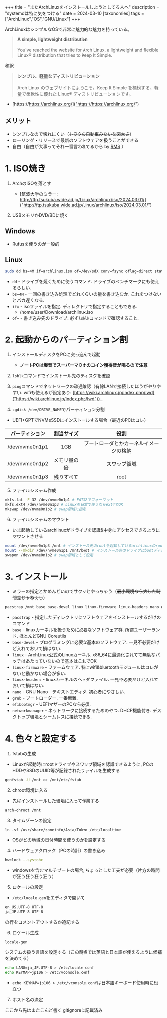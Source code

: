 +++
title = "またArchLinuxをインストールしようとしてる人へ"
description = "systemdは特に気をつける"
date = 2024-03-10
[taxonomies]
tags = ["ArchLinux","OS","GNU/Linux"]
+++

ArchLinuxはシンプルなOSで非常に魅力的な魅力を持っている。

> __A simple, lightweight distribution__ \
> \
> You've reached the website for Arch Linux, a lightweight and flexible Linux® distribution that tries to Keep It Simple.


和訳
> __シンプル、軽量なディストリビューション__ \
> \
> Arch Linux のウェブサイトにようこそ。Keep It Simple を標榜する、軽量で柔軟性に優れた Linux® ディストリビューションです。

 - [https://https://archlinux.org/]("https://https://archlinux.org/")

## メリット
- シンプルなので壊れにくい（~~ト○タの自動車みたいな図太さ~~）
- ローリング・リリースで最新のソフトウェアを扱うことができる
- 自由（自由が大事ってそれ一番言われてるから by [RMS](https://www.gnu.org/philosophy/free-sw.html) ）

# 1. ISO焼き

1. ArchのISOを落とす
    - [筑波大学のミラー: http://ftp.tsukuba.wide.ad.jp/Linux/archlinux/iso/2024.03.01/]("http://ftp.tsukuba.wide.ad.jp/Linux/archlinux/iso/2024.03.01/")

2. USBメモリかDVD/BDに焼く

## Windows
- Rufusを使うのが一般的

## Linux
```bash
sudo dd bs=4M if=archlinux.iso of=/dev/sdX conv=fsync oflag=direct status=progress
```
- `dd` - ドライブを焼くために使うコマンド. ドライブのベンチマークにも使えるらしい.
- `bs=4M` - 一回の書き込み処理でどれくらいの量を書き込むか. これをつけないとバカ遅くなる.
- `if=` - isoファイルを指定. ディレクトリで指定することもできる.
    - /home/user/Download/archlinux.iso
- `of=` - 書き込み先のドライブ. 必ず`lsblk`コマンドで確認すること.

# 2. 起動からのパーティション割

1. インストールディスクをPCに突っ込んで起動
    - __ノートPCは爆音でスーパーマ○オのコイン獲得音が鳴るので注意__

2. `lsblk`コマンドでインストール先のディスクを確認

3. `ping`コマンドでネットワークの疎通確認（有線LANで接続したほうがやりやすい. wifiも使えるが設定あり: [https://wiki.archlinux.jp/index.php/Iwd]("https://wiki.archlinux.jp/index.php/Iwd")）

4. `cgdisk /dev/DRIVE_NAME`でパーティション分割

- UEFI+GPTでNVMeSSDにインストールする場合（最近のPCはコレ）

| パーティション | 割当サイズ | 役割 |
|:--:|:--:|:--:|
| /dev/nvme0n1p1 | 1GB | ブートローダとかカーネルイメージの格納 |
| /dev/nvme0n1p2 | メモリ量の倍 | スワップ領域 |
| /dev/nvme0n1p3| 残りすべて | root |

5. ファイルシステム作成

```bash
mkfs.fat -F 32 /dev/nvme0n1p1 # FAT32でフォーマット
mkfs.ext4 /dev/nvme0n1p3 # Linuxを日常で使うならext4でOK
mkswap /dev/nvme0n1p2 # swap領域に指定
```

6. ファイルシステムのマウント
- いま起動しているarchlinuxがドライブを認識&中身にアクセスできるようにマウントさせる

```bash
mount /dev/nvme0n1p3 /mnt # インストール先のrootを起動しているarchlinuxのrootにマウント
mount --mkdir /dev/nvme0n1p1 /mnt/boot # インストール先のドライブにbootディレクトリを作って起動しているarchlinuxのbootにマウント
swapon /dev/nvme0n1p2 # swap領域として設定
```

# 3. インストール
- ミラーの指定とかめんどいのでサクッとやっちゃう（~~最小環境なら大した時間差じゃねぇし~~）

```bash
pacstrap /mnt base base-devel linux linux-firmware linux-headers nano grub efibootmgr networkmanager
```
- `pacstrap` - 指定したディレクトリにソフトウェアをインストールするだけのコマンド
- `base` - linuxカーネルを扱うために必要なソフトウェア群. 所謂ユーザーランド. ほとんどGNU Coreutils
- `base-devel` - プログラミングに必要な基本のソフトウェア. 一見不必要だけど入れておいて損はない.
- `linux` - ArchLinux公式のLinuxカーネル. x86_64に最適化されてて無駄なパッチはあたっていないので基本はこれでOK
- `linux-firmware` - ファームウェア. 特にwifi&bluetoothモジュールはコレがないと動かない場合が多い.
- `linux-headers` - linuxカーネルのヘッダファイル. 一見不必要だけど入れておいて損はない.
- `nano` - GNU Nano　テキストエディタ. 初心者にやさしい.
- `grub` - ブートローダー. 一番無難.
- `efibootmgr` - UEFIマザーのPCなら必須.
- `networkmanager` - ネットワークに接続するためのやつ. DHCP機能付き. デスクトップ環境とシームレスに接続できる.

# 4. 色々と設定する

1. fstabの生成
- Linuxが起動時にrootドライブやスワップ領域を認識できるように, PCのHDDやSSDのUUID等が記録されたファイルを生成する

```bash
genfstab -U /mnt >> /mnt/etc/fstab
```

2. chroot環境に入る
- 先程インストールした環境に入って作業する
```bash
arch-chroot /mnt
```

3. タイムゾーンの設定
```
ln -sf /usr/share/zoneinfo/Asia/Tokyo /etc/localtime
```
- OSがどの地域の日付時間を使うのかを設定する

4. ハードウェアクロック（PCの時計）の書き込み
```bash
hwclock --systohc
```
- windowsを含むマルチブートの場合, ちょっとした工夫が必要（片方の時間が狂う狂う狂う狂う）

5. ロケールの設定
- `/etc/locale.gen`をエディタで開いて
```bash
en_US.UTF-8 UTF-8
ja_JP.UTF-8 UTF-8
```
の行をコメントアウトするか追記する

6. ロケール生成
```bash
locale-gen
```
システムの扱う言語を設定する（この時点では英語と日本語が使えるように候補を決めてる）

```bash
echo LANG=ja_JP.UTF-8 > /etc/locale.conf
echo KEYMAP=jp106 > /etc/vconsole.conf
```
- `echo KEYMAP=jp106 > /etc/vconsole.conf`は日本語キーボード使用時に役立つ

7. ホスト名の決定

ここから先はまたこんど書く
gitignoreに記載済み
